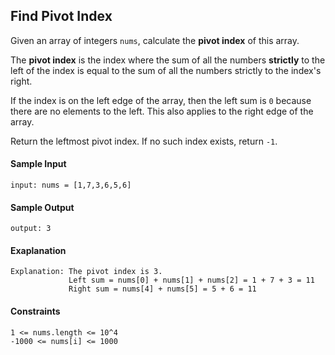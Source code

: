 ## **Find Pivot Index**

Given an array of integers `nums`, calculate the **pivot index** of this array.

The **pivot index** is the index where the sum of all the numbers **strictly** to the left of the index is equal to the sum of all the numbers strictly to the index's right.

If the index is on the left edge of the array, then the left sum is `0` because there are no elements to the left. This also applies to the right edge of the array.

Return the leftmost pivot index. If no such index exists, return `-1`.

#### **Sample Input**
    input: nums = [1,7,3,6,5,6]

#### **Sample Output**
    output: 3

#### **Exaplanation**
    Explanation: The pivot index is 3.
                 Left sum = nums[0] + nums[1] + nums[2] = 1 + 7 + 3 = 11
                 Right sum = nums[4] + nums[5] = 5 + 6 = 11

#### **Constraints**
    1 <= nums.length <= 10^4
    -1000 <= nums[i] <= 1000